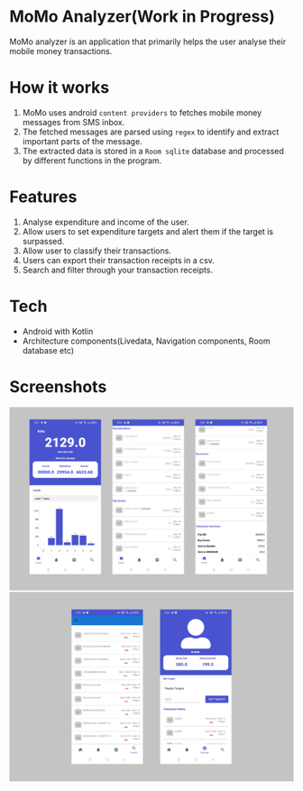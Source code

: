 # MoMo Analyzer(Work in Progress)
MoMo analyzer is an application that primarily helps the user analyse their mobile money transactions.

# How it works
1. MoMo uses android `content providers` to fetches mobile money messages from SMS inbox.
2. The fetched messages are parsed using `regex` to identify and extract important parts of the message.
3. The extracted data is stored in a `Room sqlite` database and processed by different functions in the program.

# Features
1. Analyse expenditure and income of the user.
2. Allow users to set expenditure targets and alert them if the target is surpassed.
3. Allow user to classify their transactions.
4. Users can export their transaction receipts in a csv.
5. Search and filter through your transaction receipts.

# Tech 
- Android with Kotlin
- Architecture components(Livedata, Navigation components, Room database etc)

# Screenshots
![Home screen](github-assets/HomeScreen.png)
![Other screen](github-assets/OtherScreen.png)

